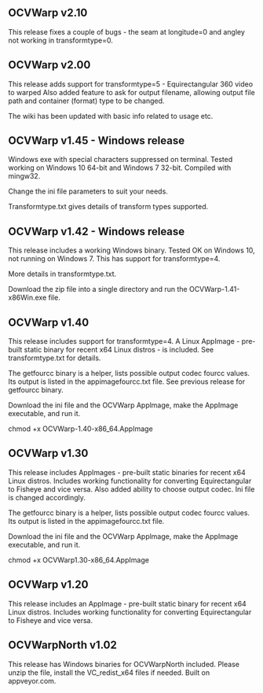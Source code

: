  OCVWarp v2.10
-----------------
This release fixes a couple of bugs - the seam at longitude=0 and angley not working in transformtype=0.

 
 OCVWarp v2.00
-----------------
This release adds support for transformtype=5 - Equirectangular 360 video to warped
Also added feature to ask for output filename, allowing output file path and container (format) type to be changed.

The wiki has been updated with basic info related to usage etc.

 OCVWarp v1.45 - Windows release
 -------------------------------

Windows exe with special characters suppressed on terminal. Tested working on Windows 10 64-bit and Windows 7 32-bit. Compiled with mingw32.

Change the ini file parameters to suit your needs.

Transformtype.txt gives details of transform types supported.

 OCVWarp v1.42 - Windows release
--------------------------------

This release includes a working Windows binary. Tested OK on Windows 10, not running on Windows 7. This has support for transformtype=4.

More details in transformtype.txt.

Download the zip file into a single directory and run the OCVWarp-1.41-x86Win.exe file.


 OCVWarp v1.40
------------------

This release includes support for transformtype=4. A Linux AppImage - pre-built static binary for recent x64 Linux distros - is included. See transformtype.txt for details.

The getfourcc binary is a helper, lists possible output codec fourcc values. Its output is listed in the appimagefourcc.txt file. See previous release for getfourcc binary.

Download the ini file and the OCVWarp Applmage, make the AppImage executable, and run it.

chmod +x OCVWarp-1.40-x86_64.AppImage


 OCVWarp v1.30
---------------

This release includes AppImages - pre-built static binaries for recent x64 Linux distros. Includes working functionality for converting Equirectangular to Fisheye and vice versa. Also added ability to choose output codec. Ini file is changed accordingly.

The getfourcc binary is a helper, lists possible output codec fourcc values. Its output is listed in the appimagefourcc.txt file.

Download the ini file and the OCVWarp Applmage, make the AppImage executable, and run it.

chmod +x OCVWarp1.30-x86_64.AppImage

 OCVWarp v1.20
----------------

This release includes an AppImage - pre-built static binary for recent x64 Linux distros. Includes working functionality for converting Equirectangular to Fisheye and vice versa.

 OCVWarpNorth v1.02
----------------------

This release has Windows binaries for OCVWarpNorth included. Please unzip the file, install the VC_redist_x64 files if needed. Built on appveyor.com.
